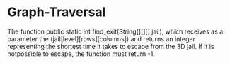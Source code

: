 # Graph-Traversal

The function public static int find_exit(String[][][] jail), which receives as a parameter 
the (jail[level][rows][columns]) and returns an integer representing the shortest time it 
takes to escape from the 3D jail. If it is notpossible to escape, the function must return -1.
